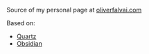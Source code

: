 Source of my personal page at [oliverfalvai.com](https://oliverfalvai.com)

Based on:

- [Quartz](https://quartz.jzhao.xyz/)
- [Obsidian](https://obsidian.md/)
